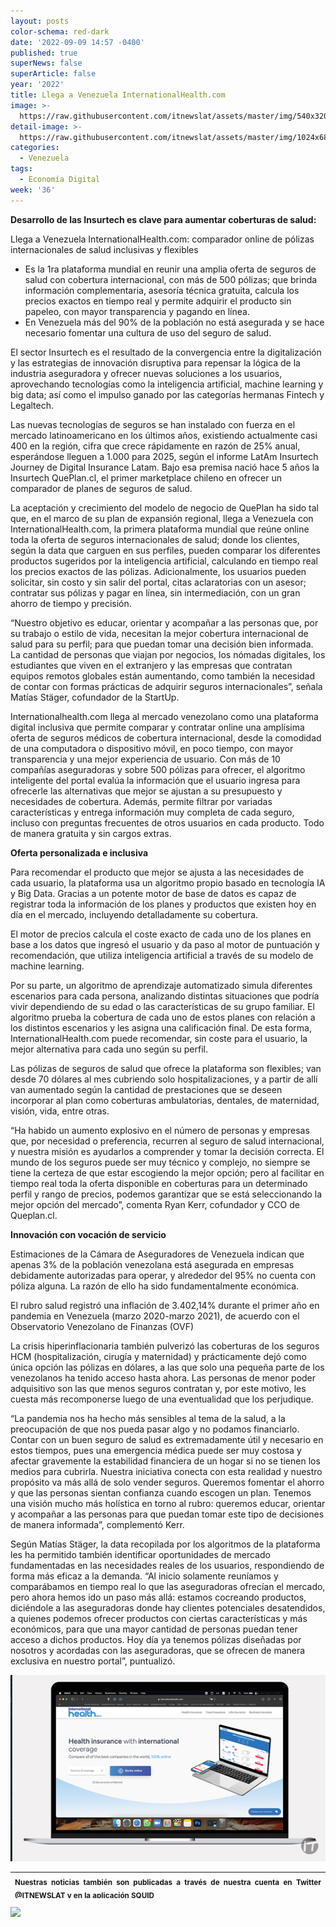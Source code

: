 ```yaml
---
layout: posts
color-schema: red-dark
date: '2022-09-09 14:57 -0400'
published: true
superNews: false
superArticle: false
year: '2022'
title: Llega a Venezuela InternationalHealth.com
image: >-
  https://raw.githubusercontent.com/itnewslat/assets/master/img/540x320/Health-In-p.jpg
detail-image: >-
  https://raw.githubusercontent.com/itnewslat/assets/master/img/1024x680/Health-In-g.jpg
categories:
  - Venezuela
tags:
  - Economía Digital
week: '36'
---
```

**Desarrollo de las Insurtech es clave para aumentar coberturas de salud:**

Llega a Venezuela InternationalHealth.com: comparador online de pólizas internacionales de salud inclusivas y flexibles
 
- Es la 1ra plataforma mundial en reunir una amplia oferta de seguros de salud con cobertura internacional, con más de 500 pólizas; que brinda información complementaria, asesoría técnica gratuita, calcula los precios exactos en tiempo real y permite adquirir el producto sin papeleo, con mayor transparencia y pagando en línea.
- En Venezuela más del 90% de la población no está asegurada y se hace necesario fomentar una cultura de uso del seguro de salud.

El sector Insurtech es el resultado de la convergencia entre la digitalización y las estrategias de innovación disruptiva para repensar la lógica de la industria aseguradora y ofrecer nuevas soluciones a los usuarios, aprovechando tecnologías como la inteligencia artificial, machine learning y big data; así como el impulso ganado por las categorías hermanas Fintech y Legaltech.  

Las nuevas tecnologías de seguros se han instalado con fuerza en el mercado latinoamericano en los últimos años, existiendo actualmente casi 400 en la región, cifra que crece rápidamente en razón de 25% anual, esperándose lleguen a 1.000 para 2025, según el informe LatAm Insurtech Journey de Digital Insurance Latam. Bajo esa premisa nació hace 5 años la Insurtech QuePlan.cl, el primer marketplace chileno en ofrecer un comparador de planes de seguros de salud.

La aceptación y crecimiento del modelo de negocio de QuePlan ha sido tal que, en el marco de su plan de expansión regional, llega a Venezuela con InternationalHealth.com, la primera plataforma mundial que reúne online toda la oferta de seguros internacionales de salud; donde los clientes, según la data que carguen en sus perfiles, pueden comparar los diferentes productos sugeridos por la inteligencia artificial, calculando en tiempo real los precios exactos de las pólizas. Adicionalmente, los usuarios pueden solicitar, sin costo y sin salir del portal, citas aclaratorias con un asesor; contratar sus pólizas y pagar en línea, sin intermediación, con un gran ahorro de tiempo y precisión.

“Nuestro objetivo es educar, orientar y acompañar a las personas que, por su trabajo o estilo de vida, necesitan la mejor cobertura internacional de salud para su perfil; para que puedan tomar una decisión bien informada. La cantidad de personas que viajan por negocios, los nómadas digitales, los estudiantes que viven en el extranjero y las empresas que contratan equipos remotos globales están aumentando, como también la necesidad de contar con formas prácticas de adquirir seguros internacionales”, señala Matías Stäger, cofundador de la StartUp.

Internationalhealth.com llega al mercado venezolano como una plataforma digital inclusiva que permite comparar y contratar online una amplísima oferta de seguros médicos de cobertura internacional, desde la comodidad de una computadora o dispositivo móvil, en poco tiempo, con mayor transparencia y una mejor experiencia de usuario. Con más de 10  compañías aseguradoras y sobre 500 pólizas para ofrecer, el algoritmo inteligente del portal evalúa la información que el usuario ingresa para ofrecerle las alternativas que mejor se ajustan a su presupuesto y necesidades de cobertura. Además, permite filtrar por variadas características y entrega información muy completa de cada seguro, incluso con preguntas frecuentes de otros usuarios en cada producto. Todo de manera gratuita y sin cargos extras.

**Oferta personalizada e inclusiva**

Para recomendar el producto que mejor se ajusta a las necesidades de cada usuario, la plataforma usa un algoritmo propio basado en tecnología IA y Big Data. Gracias a un potente motor de base de datos es capaz de registrar toda la información de los planes y productos que existen hoy en día en el mercado, incluyendo detalladamente su cobertura.

El motor de precios calcula el coste exacto de cada uno de los planes en base a los datos que ingresó el usuario y da paso al motor de puntuación y recomendación, que utiliza inteligencia artificial a través de su modelo de machine learning.

Por su parte, un algoritmo de aprendizaje automatizado simula diferentes escenarios para cada persona, analizando distintas situaciones que podría vivir dependiendo de su edad o las características de su grupo familiar. El algoritmo prueba la cobertura de cada uno de estos planes con relación a los distintos escenarios y les asigna una calificación final. De esta forma, InternationalHealth.com puede recomendar, sin coste para el usuario, la mejor alternativa para cada uno según su perfil.

Las pólizas de seguros de salud que ofrece la plataforma son flexibles; van desde 70 dólares al mes cubriendo solo hospitalizaciones, y a partir de allí van aumentado según la cantidad de prestaciones que se deseen incorporar al plan como coberturas ambulatorias, dentales, de maternidad, visión, vida, entre otras.

“Ha habido un aumento explosivo en el número de personas y empresas que, por necesidad o preferencia, recurren al seguro de salud internacional, y nuestra misión es ayudarlos a comprender y tomar la decisión correcta. El mundo de los seguros puede ser muy técnico y complejo, no siempre se tiene la certeza de que estar escogiendo la mejor opción; pero al facilitar en tiempo real toda la oferta disponible en coberturas para un determinado perfil y rango de precios, podemos garantizar que se está seleccionando la mejor opción del mercado”, comenta Ryan Kerr, cofundador y CCO de Queplan.cl.

**Innovación con vocación de servicio**

Estimaciones de la Cámara de Aseguradores de Venezuela indican que apenas 3% de la población venezolana está asegurada en empresas debidamente autorizadas para operar, y alrededor del 95% no cuenta con póliza alguna. La razón de ello ha sido fundamentalmente económica. 

El rubro salud registró una inflación de 3.402,14% durante el primer año en pandemia en Venezuela (marzo 2020-marzo 2021), de acuerdo con el Observatorio Venezolano de Finanzas (OVF) 

La crisis hiperinflacionaria también pulverizó las coberturas de los seguros HCM (hospitalización, cirugía y maternidad) y prácticamente dejó como única opción las pólizas en dólares, a las que solo una pequeña parte de los venezolanos ha tenido acceso hasta ahora. Las personas de menor poder adquisitivo son las que menos seguros contratan y, por este motivo, les cuesta más recomponerse luego de una eventualidad que los perjudique. 

“La pandemia nos ha hecho más sensibles al tema de la salud, a la preocupación de que nos pueda pasar algo y no podamos financiarlo. Contar con un buen seguro de salud es extremadamente útil y necesario en estos tiempos, pues una emergencia médica puede ser muy costosa y afectar gravemente la estabilidad financiera de un hogar si no se tienen los medios para cubrirla. Nuestra iniciativa conecta con esta realidad y nuestro propósito va más allá de solo vender seguros. Queremos fomentar el ahorro y que las personas sientan confianza cuando escogen un plan. Tenemos una visión mucho más holística en torno al rubro: queremos educar, orientar y acompañar a las personas para que puedan tomar este tipo de decisiones de manera informada”, complementó Kerr.

Según Matías Stäger, la data recopilada por los algoritmos de la plataforma les ha permitido también identificar oportunidades de mercado fundamentadas en las necesidades reales de los usuarios, respondiendo de forma más eficaz a la demanda.  “Al inicio solamente reuníamos y comparábamos en tiempo real lo que las aseguradoras ofrecían el mercado, pero ahora hemos ido un paso más allá: estamos cocreando productos, diciéndole a las aseguradoras donde hay clientes potenciales desatendidos, a quienes podemos ofrecer productos con ciertas características y más económicos, para que una mayor cantidad de personas puedan tener acceso a dichos productos. Hoy día ya tenemos pólizas diseñadas por nosotros y acordadas con las aseguradoras, que se ofrecen de manera exclusiva en nuestro portal”, puntualizó. 

![](https://raw.githubusercontent.com/itnewslat/assets/master/img/540x320/Health-In-p.jpg)

<table style="height: 42px;" width="569">
<tbody>
<tr>
<td style="text-align: justify;"><sub><strong>Nuestras noticias también son publicadas a través de nuestra cuenta en Twitter <a href="https://twitter.com/itnewslat?lang=es">@ITNEWSLAT</a> y en la aplicación <a href="https://squidapp.co/en/">SQUID</a></strong></sub></td>
</tr>
</tbody>
</table>

<img src="https://tracker.metricool.com/c3po.jpg?hash=56f88a41e39ab42c063cc51676587a04"/>